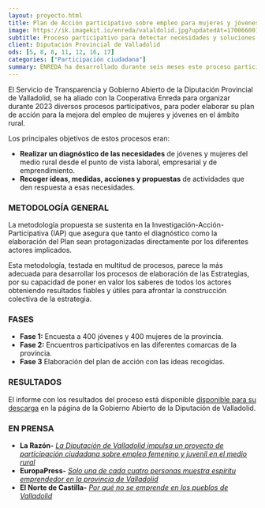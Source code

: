 ```yaml
---
layout: proyecto.html
title: Plan de Acción participativo sobre empleo para mujeres y jóvenes del medio rural
image: https://ik.imagekit.io/enreda/valaldolid.jpg?updatedAt=1700660013051
subtitle: Proceso participativo para detectar necesidades y soluciones entre mujeres y jóvenes rurales 
client: Diputación Provincial de Valladolid
ods: [5, 8, 8, 11, 12, 16, 17]
categories: ["Participación ciudadana"]
summary: ENREDA ha desarrollado durante seis meses este proceso participativo- que ha incluido una encuesta a 400 mujeres y 400 jóvenes; varios encuentros comarcales y entrevistas a informantes clave - para desarrollar este documento que guiará la estrategia de empleo de la Diputación de Valladolid 
---
```

El Servicio de Transparencia y Gobierno Abierto de la Diputación Provincial de Valladolid, se ha aliado con la Cooperativa Enreda para organizar durante 2023 diversos procesos participativos, para poder elaborar su plan de acción para la mejora del empleo de mujeres y jóvenes en el ámbito rural.

Los principales objetivos de estos procesos eran:

- **Realizar un diagnóstico de las necesidades** de jóvenes y mujeres del
medio rural desde el punto de vista laboral, empresarial y de
emprendimiento.
- **Recoger ideas, medidas, acciones y propuestas** de actividades que den
respuesta a esas necesidades.

### METODOLOGÍA GENERAL 
La metodología propuesta se sustenta en la Investigación-Acción-Participativa (IAP) que asegura que tanto el diagnóstico como la elaboración del Plan sean protagonizadas directamente por los diferentes actores implicados. 

Esta metodología, testada en multitud de procesos, parece la más adecuada para desarrollar los procesos de elaboración de las Estrategias, por su capacidad de poner en valor los saberes de todos los actores obteniendo resultados fiables y útiles para afrontar la construcción colectiva de la estrategia.

### FASES
- **Fase 1:** Encuesta a 400 jóvenes y 400 mujeres de la provincia.
- **Fase 2:**  Encuentros participativos en las diferentes comarcas de la provincia.
- **Fase 3** Elaboración del plan de acción con las ideas recogidas.

### RESULTADOS
El informe con los resultados del proceso está disponible [disponible para su descarga](https://gobiernoabierto.diputaciondevalladolid.es/procesos-participativos) en la página de la Gobierno Abierto de la Diputación de Valladolid.

### EN PRENSA
- **La Razón-** [*La Diputación de Valladolid impulsa un proyecto de participación ciudadana sobre empleo femenino y juvenil en el medio rural*](https://www.larazon.es/castilla-y-leon/diputacion-valladolid-impulsa-proyecto-participacion-ciudadana-empleo-femenino-juvenil-medio-rural_20230922650dbaed1fb4a6000145e698.html)
- **EuropaPress-** [*Solo una de cada cuatro personas muestra espíritu emprendedor en la provincia de Valladolid*](https://www.europapress.es/castilla-y-leon/noticia-solo-cada-cuatro-personas-muestra-espiritu-emprendedor-provincia-valladolid-20231121130326.html)
- **El Norte de Castilla-** [*Por qué no se emprende en los pueblos de Valladolid*](https://www.elnortedecastilla.es/valladolid/provincia/emprende-pueblos-valladolid-20231123001247-nt.html?ref=https%3A%2F%2Fwww.google.com%2F)



